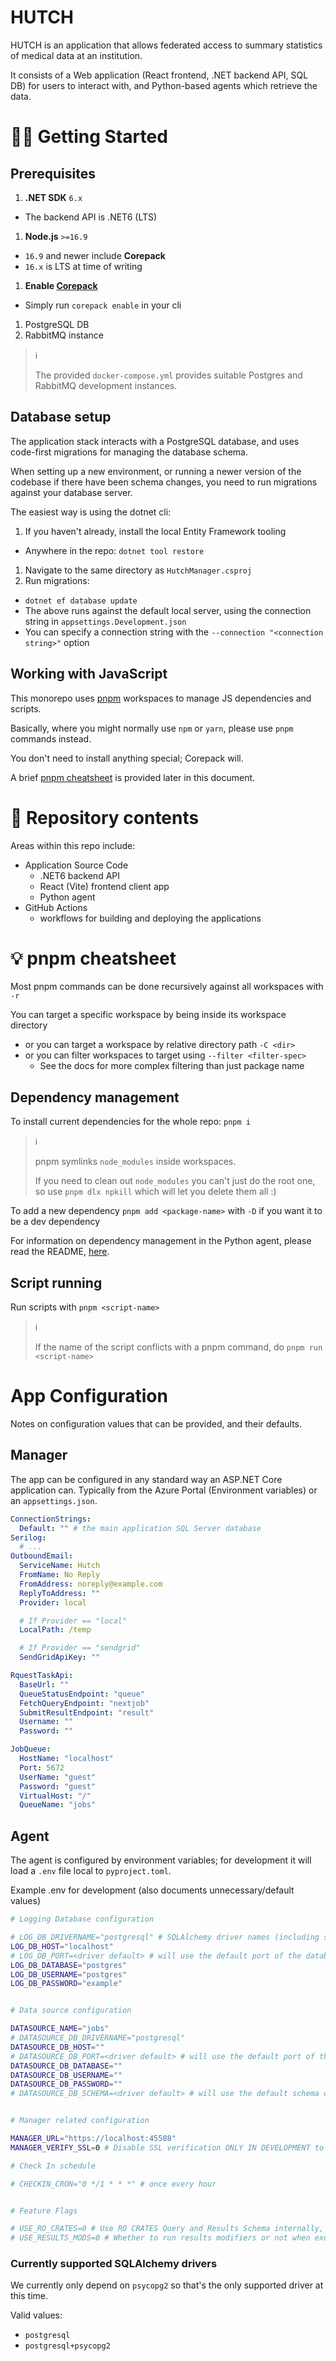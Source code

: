 # HUTCH

HUTCH is an application that allows federated access to summary statistics of medical data at an institution.

It consists of a Web application (React frontend, .NET backend API, SQL DB) for users to interact with, and Python-based agents which retrieve the data.

# 👩‍💻 Getting Started

## Prerequisites

1. **.NET SDK** `6.x`
  - The backend API is .NET6 (LTS)
1. **Node.js** `>=16.9`
  - `16.9` and newer include **Corepack**
  - `16.x` is LTS at time of writing
1. **Enable [Corepack](https://nodejs.org/api/corepack.html)**
  - Simply run `corepack enable` in your cli
1. PostgreSQL DB
1. RabbitMQ instance

> ℹ️
> 
> The provided `docker-compose.yml` provides suitable Postgres and RabbitMQ development instances.

## Database setup

The application stack interacts with a PostgreSQL database, and uses code-first migrations for managing the database schema.

When setting up a new environment, or running a newer version of the codebase if there have been schema changes, you need to run migrations against your database server.

The easiest way is using the dotnet cli:

1. If you haven't already, install the local Entity Framework tooling

- Anywhere in the repo: `dotnet tool restore`

1. Navigate to the same directory as `HutchManager.csproj`
1. Run migrations:

- `dotnet ef database update`
- The above runs against the default local server, using the connection string in `appsettings.Development.json`
- You can specify a connection string with the `--connection "<connection string>"` option

## Working with JavaScript

This monorepo uses [pnpm](https://pnpm.io) workspaces to manage JS dependencies and scripts.

Basically, where you might normally use `npm` or `yarn`, please use `pnpm` commands instead.

You don't need to install anything special; Corepack will.

A brief [pnpm cheatsheet](#-pnpm-cheatsheet) is provided later in this document.

# 📁 Repository contents

Areas within this repo include:

- Application Source Code
  - .NET6 backend API
  - React (Vite) frontend client app
  - Python agent
- GitHub Actions
  - workflows for building and deploying the applications
# 💡 pnpm cheatsheet

Most pnpm commands can be done recursively against all workspaces with `-r`

You can target a specific workspace by being inside its workspace directory

- or you can target a workspace by relative directory path `-C <dir>`
- or you can filter workspaces to target using `--filter <filter-spec>`
  - See the docs for more complex filtering than just package name

## Dependency management

To install current dependencies for the whole repo: `pnpm i`

> ℹ
>
> pnpm symlinks `node_modules` inside workspaces.
>
> If you need to clean out `node_modules` you can't just do the root one, so use `pnpm dlx npkill` which will let you delete them all :)

To add a new dependency `pnpm add <package-name>` with `-D` if you want it to be a dev dependency

For information on dependency management in the Python agent, please read the README, [here](app/HutchAgent/README.md).

## Script running

Run scripts with `pnpm <script-name>`

> ℹ
>
> If the name of the script conflicts with a pnpm command, do `pnpm run <script-name>`

# App Configuration

Notes on configuration values that can be provided, and their defaults.

## Manager

The app can be configured in any standard way an ASP.NET Core application can. Typically from the Azure Portal (Environment variables) or an `appsettings.json`.

```yaml
ConnectionStrings:
  Default: "" # the main application SQL Server database
Serilog:
  # ...
OutboundEmail:
  ServiceName: Hutch
  FromName: No Reply
  FromAddress: noreply@example.com
  ReplyToAddress: ""
  Provider: local

  # If Provider == "local"
  LocalPath: /temp

  # If Provider == "sendgrid"
  SendGridApiKey: ""

RquestTaskApi:
  BaseUrl: ""
  QueueStatusEndpoint: "queue"
  FetchQueryEndpoint: "nextjob"
  SubmitResultEndpoint: "result"
  Username: ""
  Password: ""

JobQueue:
  HostName: "localhost"
  Port: 5672
  UserName: "guest"
  Password: "guest"
  VirtualHost: "/"
  QueueName: "jobs"
```

## Agent

The agent is configured by environment variables; for development it will load a `.env` file local to `pyproject.toml`.

Example .env for development (also documents unnecessary/default values)

```sh
# Logging Database configuration

# LOG_DB_DRIVERNAME="postgresql" # SQLAlchemy driver names (including short names). See currently supported list.
LOG_DB_HOST="localhost"
# LOG_DB_PORT=<driver default> # will use the default port of the database driver
LOG_DB_DATABASE="postgres"
LOG_DB_USERNAME="postgres"
LOG_DB_PASSWORD="example"


# Data source configuration

DATASOURCE_NAME="jobs"
# DATASOURCE_DB_DRIVERNAME="postgresql"
DATASOURCE_DB_HOST=""
# DATASOURCE_DB_PORT=<driver default> # will use the default port of the database driver
DATASOURCE_DB_DATABASE=""
DATASOURCE_DB_USERNAME=""
DATASOURCE_DB_PASSWORD=""
# DATASOURCE_DB_SCHEMA=<driver default> # will use the default schema of the database driver (e.g. `public` for postgres, `dbo` for MSSQL...)


# Manager related configuration

MANAGER_URL="https://localhost:45588"
MANAGER_VERIFY_SSL=0 # Disable SSL verification ONLY IN DEVELOPMENT to allow for self-signed certs. Actual in-app default is 1.

# Check In schedule

# CHECKIN_CRON="0 */1 * * *" # once every hour


# Feature Flags

# USE_RO_CRATES=0 # Use RO CRATES Query and Results Schema internally, instead of Rquest
# USE_RESULTS_MODS=0 # Whether to run results modifiers or not when executing a query
```

### Currently supported SQLAlchemy drivers

We currently only depend on `psycopg2` so that's the only supported driver at this time.

Valid values:

- `postgresql`
- `postgresql+psycopg2`
